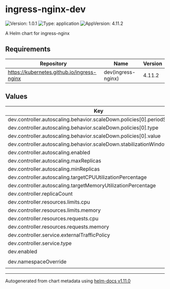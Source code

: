 # ingress-nginx-dev

![Version: 1.0.1](https://img.shields.io/badge/Version-1.0.1-informational?style=flat-square) ![Type: application](https://img.shields.io/badge/Type-application-informational?style=flat-square) ![AppVersion: 4.11.2](https://img.shields.io/badge/AppVersion-4.11.2-informational?style=flat-square)

A Helm chart for ingress-nginx

## Requirements

| Repository | Name | Version |
|------------|------|---------|
| https://kubernetes.github.io/ingress-nginx | dev(ingress-nginx) | 4.11.2 |

## Values

| Key | Type | Default | Description |
|-----|------|---------|-------------|
| dev.controller.autoscaling.behavior.scaleDown.policies[0].periodSeconds | int | `15` |  |
| dev.controller.autoscaling.behavior.scaleDown.policies[0].type | string | `"Percent"` |  |
| dev.controller.autoscaling.behavior.scaleDown.policies[0].value | int | `100` |  |
| dev.controller.autoscaling.behavior.scaleDown.stabilizationWindowSeconds | int | `300` |  |
| dev.controller.autoscaling.enabled | bool | `true` |  |
| dev.controller.autoscaling.maxReplicas | int | `5` |  |
| dev.controller.autoscaling.minReplicas | int | `2` |  |
| dev.controller.autoscaling.targetCPUUtilizationPercentage | int | `80` |  |
| dev.controller.autoscaling.targetMemoryUtilizationPercentage | int | `80` |  |
| dev.controller.replicaCount | int | `2` |  |
| dev.controller.resources.limits.cpu | string | `"300m"` |  |
| dev.controller.resources.limits.memory | string | `"128Mi"` |  |
| dev.controller.resources.requests.cpu | string | `"300m"` |  |
| dev.controller.resources.requests.memory | string | `"128Mi"` |  |
| dev.controller.service.externalTrafficPolicy | string | `"Cluster"` |  |
| dev.controller.service.type | string | `"LoadBalancer"` |  |
| dev.enabled | bool | `true` |  |
| dev.namespaceOverride | string | `"ingress-nginx"` |  |

----------------------------------------------
Autogenerated from chart metadata using [helm-docs v1.11.0](https://github.com/norwoodj/helm-docs/releases/v1.11.0)
